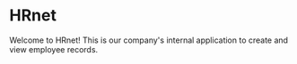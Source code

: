 # HRnet
Welcome to HRnet! This is our company's internal application to create and view employee records.